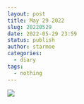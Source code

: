 ```yaml
---
layout: post
title: May 29 2022
slug: 20220529
date: 2022-05-29 23:59
status: publish
author: starmoe
categories: 
  - diary
tags:
  - nothing
---
```

![](https://bro-xun.github.io/sources/pic/IMG_20220529_235529.jpg)
